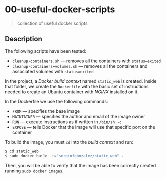 # 00-useful-docker-scripts
> collection of useful docker scripts

## Description
The following scripts have been tested:

+ `cleanup-containers.sh` &mdash; removes all the containers with `status=exited`
+ `cleanup-containers+volumes.sh` &mdash; removes all the containers and associated volumes with `status=exited`


In the project, a *Docker build context* named `static_web` is created. Inside that folder, we create the `Dockerfile` with the basic set of instructions needed to create an Ubuntu container with *NGINX* installed on it.

In the Dockerfile we use the following commands:
+ `FROM` &mdash; specifies the base image
+ `MAINTAINER` &mdash; specifies the author and email of the image owner
+ `RUN` &mdash; execute instructions as if written in `/bin/sh -c`
+ `EXPOSE` &mdash; tells Docker that the image will use that specific port on the container

To build the image, you must `cd` into the *build context* and run:
```bash
$ cd static_web
$ sudo docker build -t="sergiofgonzalez/static_web" .
```

Then, you will be able to verify that the image has been correctly created running `sudo docker images`.
